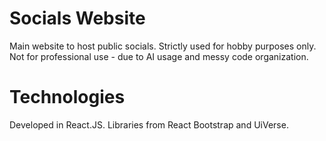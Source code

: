 # Socials Website

Main website to host public socials. Strictly used for hobby purposes only. Not for professional use - due to AI usage and messy code organization.

# Technologies
Developed in React.JS. Libraries from React Bootstrap and UiVerse.
